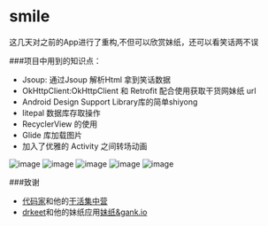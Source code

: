 # smile

这几天对之前的App进行了重构,不但可以欣赏妹纸，还可以看笑话两不误

###项目中用到的知识点：
   * Jsoup: 通过Jsoup 解析Html 拿到笑话数据
   * OkHttpClient:OkHttpClient 和 Retrofit 配合使用获取干货网妹纸 url
   * Android Design Support Library库的简单shiyong
   * litepal 数据库存取操作
   * RecyclerView 的使用
   * Glide 库加载图片
   * 加入了优雅的 Activity 之间转场动画
   

![image](https://github.com/Assassinss/smile/blob/master/screenshots/Screenshot_2015-09-19-13-58-46-523.png) ![image](https://github.com/Assassinss/smile/blob/master/screenshots/Screenshot_2015-09-18-20-22-50-490.png)
![image](https://github.com/Assassinss/smile/blob/master/screenshots/Screenshot_2015-09-19-13-58-57-877.png) ![image](https://github.com/Assassinss/smile/blob/master/screenshots/Screenshot_2015-09-19-13-59-04-495.png)
![image](https://github.com/Assassinss/smile/blob/master/screenshots/Screenshot_2015-09-19-13-59-51-28.png)

###致谢
* [代码家](http://blog.daimajia.com/)和他的[干活集中营](http://gank.io/)<br>
* [drkeet](http://drakeet.me/)和他的妹纸应用[妹纸&gank.io](https://github.com/drakeet/Meizhi)
